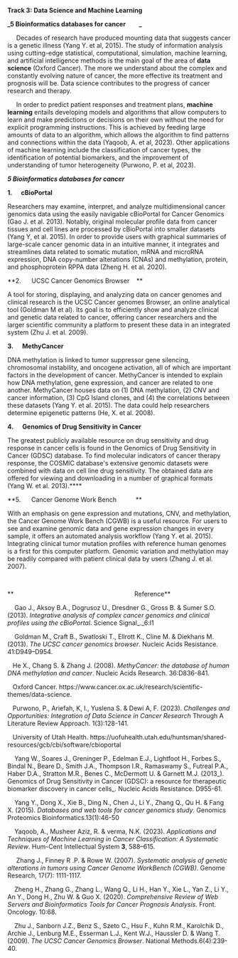 **Track 3: Data Science and Machine Learning**

**_5 Bioinformatics databases for cancer         _**

     Decades of research have produced mounting data that suggests cancer is a genetic illness (Yang Y. et al, 2015). The study of information analysis using cutting-edge statistical, computational, simulation, machine learning, and artificial intelligence methods is the main goal of the area of **data science** (Oxford Cancer). The more we understand about the complex and constantly evolving nature of cancer, the more effective its treatment and prognosis will be. Data science contributes to the progress of cancer research and therapy.

     In order to predict patient responses and treatment plans, **machine learning** entails developing models and algorithms that allow computers to learn and make predictions or decisions on their own without the need for explicit programming instructions. This is achieved by feeding large amounts of data to an algorithm, which allows the algorithm to find patterns and connections within the data (Yaqoob, A. et al, 2023). Other applications of machine learning include the classification of cancer types, the identification of potential biomarkers, and the improvement of understanding of tumor heterogeneity (Purwono, P. et al, 2023).

**_5 Bioinformatics databases for cancer<a id="_GoBack"></a>_**

**1.      cBioPortal**

Researchers may examine, interpret, and analyze multidimensional cancer genomics data using the easily navigable cBioPortal for Cancer Genomics (Gao J. et al. 2013). Notably, original molecular profile data from cancer tissues and cell lines are processed by cBioPortal into smaller datasets (Yang Y, et al. 2015). In order to provide users with graphical summaries of large-scale cancer genomic data in an intuitive manner, it integrates and streamlines data related to somatic mutation, mRNA and microRNA expression, DNA copy-number alterations (CNAs) and methylation, protein, and phosphoprotein RPPA data (Zheng H. et al. 2020).

**2.      UCSC Cancer Genomics Browser    **

A tool for storing, displaying, and analyzing data on cancer genomes and clinical research is the UCSC Cancer genomes Browser, an online analytical tool (Goldman M et al). Its goal is to efficiently show and analyze clinical and genetic data related to cancer, offering cancer researchers and the larger scientific community a platform to present these data in an integrated system (Zhu J. et al. 2009).

**3.      MethyCancer**

DNA methylation is linked to tumor suppressor gene silencing, chromosomal instability, and oncogene activation, all of which are important factors in the development of cancer. MethyCancer is intended to explain how DNA methylation, gene expression, and cancer are related to one another. MethyCancer houses data on (1) DNA methylation, (2) CNV and cancer information, (3) CpG Island clones, and (4) the correlations between these datasets (Yang Y. et al. 2015). The data could help researchers determine epigenetic patterns (He, X. et al. 2008).

**4.      Genomics of Drug Sensitivity in Cancer**

The greatest publicly available resource on drug sensitivity and drug response in cancer cells is found in the Genomics of Drug Sensitivity in Cancer (GDSC) database. To find molecular indicators of cancer therapy response, the COSMIC database's extensive genomic datasets were combined with data on cell line drug sensitivity. The obtained data are offered for viewing and downloading in a number of graphical formats (Yang W. et al. 2013).****

**5.      Cancer Genome Work Bench           **

With an emphasis on gene expression and mutations, CNV, and methylation, the Cancer Genome Work Bench (CGWB) is a useful resource. For users to see and examine genomic data and gene expression changes in every sample, it offers an automated analysis workflow (Yang Y. et al. 2015). Integrating clinical tumor mutation profiles with reference human genomes is a first for this computer platform. Genomic variation and methylation may be readily compared with patient clinical data by users (Zhang J. et al. 2007).

 

**                                                                     Reference**

    Gao J., Aksoy B.A., Dogrusoz U., Dresdner G., Gross B. & Sumer S.O. (2013). _Integrative analysis of complex cancer genomics and clinical profiles using the cBioPortal_. Science Signal_._6:l1

    Goldman M., Craft B., Swatloski T., Ellrott K., Cline M. & Diekhans M. (2013). _The UCSC cancer genomics browser_. Nucleic Acids Resistance. 41:D949–D954.

   He X., Chang S. & Zhang J. (2008). _MethyCancer: the database of human DNA methylation and cancer_. Nucleic Acids Research. 36:D836-841.

   Oxford Cancer. https\://www\.cancer.ox.ac.uk/research/scientific-themes/data-science.

   Purwono, P., Ariefah, K, I., Yuslena S. & Dewi A, F. (2023). _Challenges and Opportunities: Integration of Data Science in Cancer Research_ Through A Literature Review Approach. 1(3):128-141.

   University of Utah Health. https\://uofuhealth.utah.edu/huntsman/shared-resources/gcb/cbi/software/cbioportal

    Yang W., Soares J., Greninger P., Edelman E.J., Lightfoot H., Forbes S., Bindal N., Beare D., Smith J.A., Thompson I.R., Ramaswamy S., Futreal P.A., Haber D.A., Stratton M.R., Benes C., McDermott U. & Garnett M.J. (2013_). Genomics of Drug Sensitivity in Cancer (GDSC): a resource for therapeutic biomarker discovery in cancer cells_. Nucleic Acids Resistance. D955-61.

    Yang Y., Dong X., Xie B., Ding N., Chen J., Li Y., Zhang Q., Qu H. & Fang X. (2015). _Databases and web tools for cancer genomics study_. Genomics Proteomics Bioinformatics.13(1):46-50

    Yaqoob, A., Musheer Aziz, R. & verma, N.K. (2023). _Applications and Techniques of Machine Learning in Cancer Classification: A Systematic Review_. Hum-Cent Intellectual System **3**, 588–615.

     Zhang J., Finney R .P. & Rowe W. (2007). _Systematic analysis of genetic alterations in tumors using Cancer Genome WorkBench (CGWB)_. Genome Research, 17(7): 1111-1117.

    Zheng H., Zhang G., Zhang L., Wang Q., Li H., Han Y., Xie L., Yan Z., Li Y., An Y., Dong H., Zhu W. & Guo X. (2020). _Comprehensive Review of Web Servers and Bioinformatics Tools for Cancer Prognosis Analysis._ Front. Oncology. 10:68.

    Zhu J., Sanborn J.Z., Benz S., Szeto C., Hsu F., Kuhn R.M., Karolchik D., Archie J., Lenburg M.E., Esserman L.J., Kent W\.J., Haussler D. & Wang T. (2009). _The UCSC Cancer Genomics Browser_. National Methods.6(4):239-40.

 
